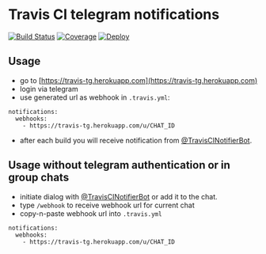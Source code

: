 # Travis CI telegram notifications

[![Build Status](https://travis-ci.org/vanyakosmos/travis-tg-notifier.svg?branch=master)](https://travis-ci.org/vanyakosmos/travis-tg-notifier)
[![Coverage](https://codecov.io/gh/vanyakosmos/travis-tg-notifier/branch/master/graph/badge.svg)](https://codecov.io/gh/vanyakosmos/travis-tg-notifier)
[![Deploy](https://www.herokucdn.com/deploy/button.svg)](https://heroku.com/deploy?template=https://github.com/vanyakosmos/travis-tg-notifier/tree/master)

## Usage

- go to [https://travis-tg.herokuapp.com](https://travis-tg.herokuapp.com)
- login via telegram
- use generated url as webhook in `.travis.yml`:

```
notifications:
  webhooks:
    - https://travis-tg.herokuapp.com/u/CHAT_ID
```

- after each build you will receive notification from [@TravisCINotifierBot](https://t.me/TravisCINotifierBot).


## Usage without telegram authentication or in group chats

- initiate dialog with [@TravisCINotifierBot](https://t.me/TravisCINotifierBot) or add it to the chat.
- type `/webhook` to receive webhook url for current chat
- copy-n-paste webhook url into `.travis.yml`

```
notifications:
  webhooks:
    - https://travis-tg.herokuapp.com/u/CHAT_ID
```
